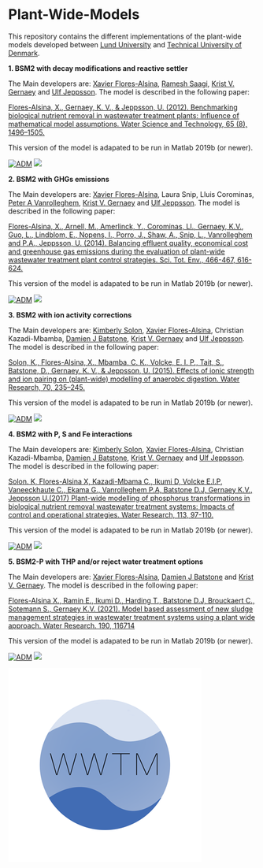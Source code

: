 # Plant-Wide-Models

This repository contains the different implementations of the plant-wide models developed between [Lund University](https://www.iea.lth.se/) and [Technical University of Denmark](https://www.kt.dtu.dk/english/research/prosys).  

<strong>1. BSM2 with decay modifications and reactive settler </strong>  

The Main developers are: [Xavier Flores-Alsina](https://github.com/xfalsina), [Ramesh Saagi](https://github.com/rsaagi), [Krist V. Gernaey](https://github.com/kristgernaey) and [Ulf Jeppsson](https://github.com/ulfjeppsson). The model is described in the following paper: 

[Flores-Alsina, X., Gernaey, K. V., & Jeppsson, U. (2012). Benchmarking biological nutrient removal in wastewater treatment plants: Influence of mathematical model assumptions. Water Science and Technology, 65 (8), 1496–1505.](https://doi.org/10.2166/wst.2012.039)


This version of the model is adapated to be run in Matlab 2019b (or newer).

[![ADM](https://img.shields.io/badge/DOWNLOAD%20BSM2%20with%20decay%20modifications%20and%20reactive%20settler-990000?style=for-the-badge)](https://github.com/wwtmodels/Plant-Wide-Models/releases/download/BSM2_decay_reactivesettler/BSM2_decay_reactivesettler.zip) [![](https://img.shields.io/github/downloads/wwtmodels/Plant-Wide-Models/BSM2_decay_reactivesettler/total?color=990000&label=Downloads&style=for-the-badge)](https://github.com/wwtmodels/Plant-Wide-Models) 

<strong>2. BSM2 with GHGs emissions </strong>  

The Main developers are: [Xavier Flores-Alsina](https://github.com/xfalsina), Laura Snip, Lluis Corominas, [Peter A Vanrolleghem](https://github.com/modelEAU), [Krist V. Gernaey](https://github.com/kristgernaey) and [Ulf Jeppsson](https://github.com/ulfjeppsson). The model is described in the following paper: 

[Flores-Alsina, X., Arnell, M., Amerlinck, Y., Corominas, Ll., Gernaey, K.V., Guo, L., Lindblom, E., Nopens, I., Porro, J., Shaw, A., Snip, L., Vanrolleghem and P.A., Jeppsson, U. (2014). Balancing effluent quality, economical cost and greenhouse gas emissions during the evaluation of plant-wide wastewater treatment plant control strategies. Sci. Tot. Env., 466-467, 616-624.](https://doi.org/10.1016/j.scitotenv.2013.07.046)

This version of the model is adapated to be run in Matlab 2019b (or newer).

[![ADM](https://img.shields.io/badge/DOWNLOAD%20BSM2%20with%20GHG%20emissions-990000?style=for-the-badge)](https://github.com/wwtmodels/Plant-Wide-Models/releases/download/v3/BSM2.with.GHG.emissions.zip) [![](https://img.shields.io/github/downloads/wwtmodels/Plant-Wide-Models/v3/total?color=990000&label=Downloads&style=for-the-badge)](https://github.com/wwtmodels/Plant-Wide-Models) 


<strong>3. BSM2 with ion activity corrections </strong>  

The Main developers are: [Kimberly Solon](https://github.com/KimberlySolon), [Xavier Flores-Alsina](https://github.com/xfalsina), Christian Kazadi-Mbamba, [Damien J Batstone](https://github.com/damienbatstone), [Krist V. Gernaey](https://github.com/kristgernaey) and [Ulf Jeppsson](https://github.com/ulfjeppsson). The model is described in the following paper: 

[Solon, K., Flores-Alsina, X., Mbamba, C. K., Volcke, E. I. P., Tait, S., Batstone, D., Gernaey, K. V., & Jeppsson, U. (2015). Effects of ionic strength and ion pairing on (plant-wide) modelling of anaerobic digestion. Water Research, 70, 235–245.](https://doi.org/10.1016/j.watres.2014.11.035) 

This version of the model is adapated to be run in Matlab 2019b (or newer).

[![ADM](https://img.shields.io/badge/DOWNLOAD%20BSM2%20with%20ion%20activity%20corrections-990000?style=for-the-badge)](https://github.com/wwtmodels/Plant-Wide-Models/releases/download/BSM2_ionactivity/BSM2_ionactivity.zip) [![](https://img.shields.io/github/downloads/wwtmodels/Plant-Wide-Models/BSM2_ionactivity/total?color=990000&label=Downloads&style=for-the-badge)](https://github.com/wwtmodels/Plant-Wide-Models) 


<strong>4. BSM2 with P, S and Fe interactions </strong>  

The Main developers are: [Kimberly Solon](https://github.com/KimberlySolon), [Xavier Flores-Alsina](https://github.com/xfalsina), Christian Kazadi-Mbamba, [Damien J Batstone](https://github.com/damienbatstone), [Krist V. Gernaey](https://github.com/kristgernaey) and [Ulf Jeppsson](https://github.com/ulfjeppsson). The model is described in the following paper: 

[Solon. K, Flores-Alsina X, Kazadi-Mbama C., Ikumi D, Volcke E.I.P, Vaneeckhaute C., Ekama G., Vanrolleghem P.A, Batstone D.J, Gernaey K.V., Jeppsson U.(2017) Plant-wide modelling of phosphorus transformations in biological nutrient removal wastewater treatment systems: Impacts of control and operational strategies. Water Research, 113, 97-110.](https://doi.org/10.1016/j.watres.2017.02.007)

This version of the model is adapated to be run in Matlab 2019b (or newer).

[![ADM](https://img.shields.io/badge/DOWNLOAD%20BSM2%20with%20P%20S%20Fe%20interactions-990000?style=for-the-badge)](https://github.com/wwtmodels/Plant-Wide-Models/releases/download/v4/BSM2.PSFe.zip) [![](https://img.shields.io/github/downloads/wwtmodels/Plant-Wide-Models/v4/total?color=990000&label=Downloads&style=for-the-badge)](https://github.com/wwtmodels/Plant-Wide-Models) 


<strong>5. BSM2-P with THP and/or reject water treatment options </strong>  

The Main developers are: [Xavier Flores-Alsina](https://github.com/xfalsina), [Damien J Batstone](https://github.com/damienbatstone) and [Krist V. Gernaey](https://github.com/kristgernaey). The model is described in the following paper: 

[Flores-Alsina X., Ramin E., Ikumi D., Harding T., Batstone D.J, Brouckaert C., Sotemann S., Gernaey K.V. (2021). Model based assessment of new sludge management strategies in wastewater treatment systems using a plant wide approach. Water Research. 190, 116714](https://www.sciencedirect.com/science/article/pii/S0043135420312495?via%3Dihub)

This version of the model is adapated to be run in Matlab 2019b (or newer).

[![ADM](https://img.shields.io/badge/DOWNLOAD%20BSM2P%20with%20reject%20water%20treatment%20options-990000?style=for-the-badge)](https://github.com/wwtmodels/Plant-Wide-Models/releases/download/v5/BSM2reject.zip) [![](https://img.shields.io/github/downloads/wwtmodels/Plant-Wide-Models/v5/total?color=990000&label=Downloads&style=for-the-badge)](https://github.com/wwtmodels/Plant-Wide-Models) 




![logo](WWTMlogo.png)
